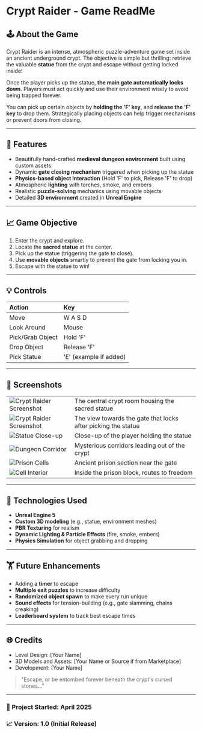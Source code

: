 # Crypt Raider - Game ReadMe

## 🕹️ About the Game
Crypt Raider is an intense, atmospheric puzzle-adventure game set inside an ancient underground crypt. The objective is simple but thrilling: retrieve the valuable **statue** from the crypt and escape without getting locked inside!

Once the player picks up the statue, **the main gate automatically locks down**. Players must act quickly and use their environment wisely to avoid being trapped forever.

You can pick up certain objects by **holding the 'F' key**, and **release the 'F' key** to drop them. Strategically placing objects can help trigger mechanisms or prevent doors from closing.

---

## 🔮 Features
- Beautifully hand-crafted **medieval dungeon environment** built using custom assets
- Dynamic **gate closing mechanism** triggered when picking up the statue
- **Physics-based object interaction** (Hold 'F' to pick, Release 'F' to drop)
- Atmospheric **lighting** with torches, smoke, and embers
- Realistic **puzzle-solving** mechanics using movable objects
- Detailed **3D environment** created in **Unreal Engine**

---

## 📈 Game Objective
1. Enter the crypt and explore.
2. Locate the **sacred statue** at the center.
3. Pick up the statue (triggering the gate to close).
4. Use **movable objects** smartly to prevent the gate from locking you in.
5. Escape with the statue to win!

---

## 💡 Controls
| Action | Key |
|:------|:---|
| Move | W A S D |
| Look Around | Mouse |
| Pick/Grab Object | Hold 'F' |
| Drop Object | Release 'F' |
| Pick Statue | 'E' (example if added) |

---

## 🎨 Screenshots

| | |
|:--|:--|
| ![Crypt Raider Screenshot](https://drive.google.com/uc?id=1UKiyWmmRZWw3CjALSuGPDMMSHNtzpTJ3)| The central crypt room housing the sacred statue |
| ![Crypt Raider Screenshot](https://drive.google.com/file/d/187XAkWfgV5fcn0RzfTF-Lp_mCL4O1zgI) | The view towards the gate that locks after picking the statue |
| ![Statue Close-up](https://drive.google.com/file/d/1EPeDfreEV39LgCP_b26TVmBr8J_rEjyX)| Close-up of the player holding the statue |
| ![Dungeon Corridor](https://drive.google.com/file/d/1YiBq2UX07Pdi18L-1eohmwL9-97dzd1g) | Mysterious corridors leading out of the crypt |
| ![Prison Cells](https://drive.google.com/file/d/1N3pzttg_NuKAW-9UKZmXwd_FwYFpmz_x)| Ancient prison section near the gate |
| ![Cell Interior](https://drive.google.com/file/d/1AxAnkIh9hATuom3-l7189vzGQKiF6F6s)| Inside the prison block, routes to freedom |

---

## 📂 Technologies Used
- **Unreal Engine 5**
- **Custom 3D modeling** (e.g., statue, environment meshes)
- **PBR Texturing** for realism
- **Dynamic Lighting & Particle Effects** (fire, smoke, embers)
- **Physics Simulation** for object grabbing and dropping

---

## 🏋️ Future Enhancements
- Adding a **timer** to escape
- **Multiple exit puzzles** to increase difficulty
- **Randomized object spawn** to make every run unique
- **Sound effects** for tension-building (e.g., gate slamming, chains creaking)
- **Leaderboard system** to track best escape times

---

## 🌐 Credits
- Level Design: [Your Name]
- 3D Models and Assets: [Your Name or Source if from Marketplace]
- Development: [Your Name]


> "Escape, or be entombed forever beneath the crypt's cursed stones..."

---

### 📅 Project Started: April 2025

### 📈 Version: 1.0 (Initial Release)


